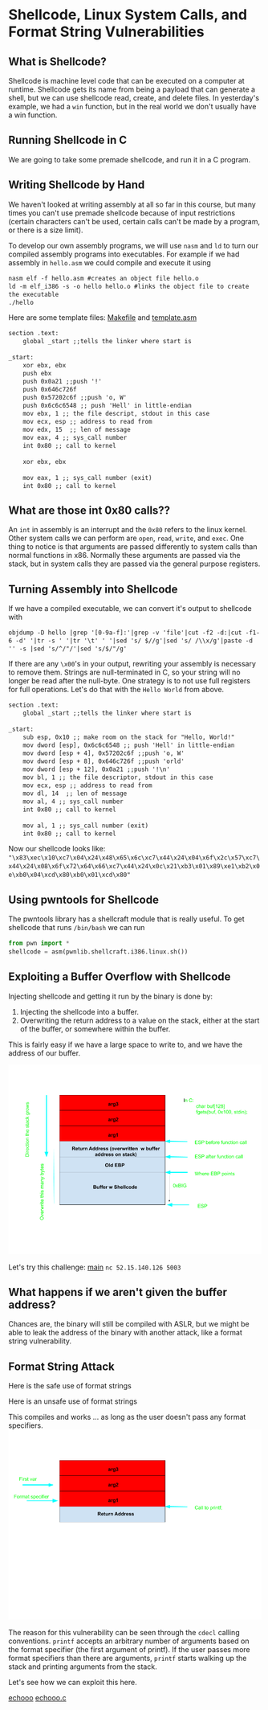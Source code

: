 # Shellcode, Linux System Calls, and Format String Vulnerabilities

## What is Shellcode?
Shellcode is machine level code that can be executed on a computer at runtime. Shellcode gets its name from being a payload that can generate a shell, but we can use shellcode read, create, and delete files. In yesterday's example, we had a `win` function, but in the real world we don't usually have a win function. 

## Running Shellcode in C
We are going to take some premade shellcode, and run it in a C program. 
<script src="https://gist.github.com/LandonJones/a06da2293db7637dccaaebd55d221048.js"></script>

## Writing Shellcode by Hand
We haven't looked at writing assembly at all so far in this course, but many times you can't use premade shellcode because of input restrictions (certain characters can't be used, certain calls can't be made by a program, or there is a size limit). 

To develop our own assembly programs, we will use `nasm` and `ld` to turn our compiled assembly programs into executables. For example if we had assembly in `hello.asm` we could compile and execute it using

```shell
nasm elf -f hello.asm #creates an object file hello.o 
ld -m elf_i386 -s -o hello hello.o #links the object file to create the executable
./hello
```  
Here are some template files: [Makefile](examples/Makefile) and [template.asm](examples/x86_template.asm) 
```assembly
section .text: 
	global _start ;;tells the linker where start is

_start:  
	xor ebx, ebx
	push ebx
	push 0x0a21 ;;push '!'
	push 0x646c726f 
	push 0x57202c6f ;;push 'o, W' 
	push 0x6c6c6548 ;; push 'Hell' in little-endian
	mov ebx, 1 ;; the file descript, stdout in this case
	mov ecx, esp ;; address to read from
	mov edx, 15  ;; len of message
	mov eax, 4 ;; sys_call number 
	int 0x80 ;; call to kernel
	
	xor ebx, ebx
 
	mov eax, 1 ;; sys_call number (exit) 
	int 0x80 ;; call to kernel 
```

## What are those int 0x80 calls?? 
An `int` in assembly is an interrupt and the `0x80` refers to the linux kernel. Other system calls we can perform are `open`, `read`, `write`, and `exec`. One thing to notice is that arguments are passed differently to system calls than normal functions in x86. Normally these arguments are passed via the stack, but in system calls they are passed via the general purpose registers. 

## Turning Assembly into Shellcode  
If we have a compiled executable, we can convert it's output to shellcode with 
```shell 
objdump -D hello |grep '[0-9a-f]:'|grep -v 'file'|cut -f2 -d:|cut -f1-6 -d' '|tr -s ' '|tr '\t' ' '|sed 's/ $//g'|sed 's/ /\\x/g'|paste -d '' -s |sed 's/^/"/'|sed 's/$/"/g'
```
If there are any `\x00`'s in your output, rewriting your assembly is necessary to remove them. Strings are null-terminated in C, so your string will no longer be read after the null-byte. One strategy is to not use full registers for full operations. Let's do that with the `Hello World` from above. 

```assembly
section .text: 
	global _start ;;tells the linker where start is

_start: 
	sub esp, 0x10 ;; make room on the stack for "Hello, World!"
	mov dword [esp], 0x6c6c6548 ;; push 'Hell' in little-endian
	mov dword [esp + 4], 0x57202c6f ;;push 'o, W' 
	mov dword [esp + 8], 0x646c726f ;;push 'orld'
	mov dword [esp + 12], 0x0a21 ;;push '!\n'
	mov bl, 1 ;; the file descriptor, stdout in this case
	mov ecx, esp ;; address to read from
	mov dl, 14  ;; len of message
	mov al, 4 ;; sys_call number 
	int 0x80 ;; call to kernel
	
	mov al, 1 ;; sys_call number (exit) 
	int 0x80 ;; call to kernel 
```
Now our shellcode looks like: 
`"\x83\xec\x10\xc7\x04\x24\x48\x65\x6c\xc7\x44\x24\x04\x6f\x2c\x57\xc7\x44\x24\x08\x6f\x72\x64\x66\xc7\x44\x24\x0c\x21\xb3\x01\x89\xe1\xb2\x0e\xb0\x04\xcd\x80\xb0\x01\xcd\x80"` 

## Using pwntools for Shellcode
The pwntools library has a shellcraft module that is really useful. 
To get shellcode that runs `/bin/bash` we can run 

```python 
from pwn import * 
shellcode = asm(pwnlib.shellcraft.i386.linux.sh())
```
## Exploiting a Buffer Overflow with Shellcode
Injecting shellcode and getting it run by the binary is done by: 
1. Injecting the shellcode into a buffer.
2. Overwriting the return address to a value on the stack, either at the start of the buffer, or somewhere within the buffer. 

This is fairly easy if we have a large space to write to, and we have the address of our buffer. 

![image](images/ShellCode.png) 

Let's try this challenge: 
[main](examples/pwn1)
`nc 52.15.140.126 5003` 

## What happens if we aren't given the buffer address? 
Chances are, the binary will still be compiled with ASLR, but we might be able to leak the address of the binary with another attack, like a format string vulnerability. 

## Format String Attack

Here is the safe use of format strings
<script src="https://gist.github.com/LandonJones/b82d99b70ef9bb130f7a02a31aad93da.js"></script> 

Here is an unsafe use of format strings
<script src="https://gist.github.com/LandonJones/329f810f60800a718df8e0916e698074.js"></script>
This compiles and works ... as long as the user doesn't pass any format specifiers. 
![image](images/printf.png)

The reason for this vulnerability can be seen through the `cdecl` calling conventions. `printf` accepts an arbitrary number of arguments based on the format specifier (the first argument of printf). If the user passes more format specifiers than there are arguments, `printf` starts walking up the stack and printing arguments from the stack. 

Let's see how we can exploit this here. 
  
[echooo](examples/echooo) 
[echooo.c](examples/echo.c) 

